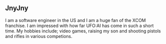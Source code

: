 ## JnyJny

I am a software engineer in the US and I am a huge fan of the XCOM
franchise. I am impressed with how far UFO:AI has come in such a short
time. My hobbies include; video games, raising my son and shooting
pistols and rifles in various competions.